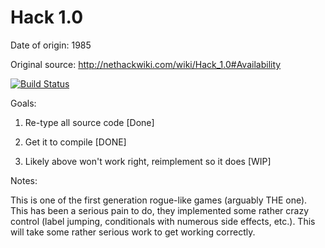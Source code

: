 # Hack 1.0

Date of origin: 1985

Original source: http://nethackwiki.com/wiki/Hack_1.0#Availability

[![Build Status](https://travis-ci.org/tcadigan/hack_1.0.svg?branch=master)](https://travis-ci.org/tcadigan/hack_1.0)

Goals:

1) Re-type all source code [Done]

2) Get it to compile [DONE]

3) Likely above won't work right, reimplement so it does [WIP]

Notes:

This is one of the first generation rogue-like games (arguably THE one). This has been a serious pain to do, they implemented some rather crazy control (label jumping, conditionals with numerous side effects, etc.). This will take some rather serious work to get working correctly.
